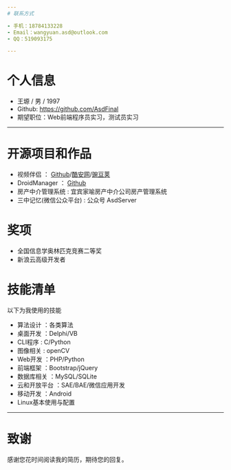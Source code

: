 ```yaml
---
# 联系方式

- 手机：18784133228
- Email：wangyuan.asd@outlook.com
- QQ：519093175

---
```


# 个人信息

 - 王塬 / 男 / 1997
 - Github: https://github.com/AsdFinal
 - 期望职位：Web前端程序员实习，测试员实习  

---

# 开源项目和作品
- 视频伴侣      ：      [Github](https://github.com/AsdFinal/videoDownloader)/[酷安网](http://coolapk.com/apk/asd.dogw.videodownloader)/[豌豆荚](http://www.wandoujia.com/apps/asd.dogw.videodownloader)    
- DroidManager ： [Github](https://github.com/AsdFinal/DroidManager)  
- 房产中介管理系统 : 宜宾家喻房产中介公司房产管理系统    
- 三中记忆(微信公众平台) : 公众号 AsdServer  

# 奖项
- 全国信息学奥林匹克竞赛二等奖
- 新浪云高级开发者

# 技能清单

以下为我使用的技能

- 算法设计 ：各类算法
- 桌面开发 ：Delphi/VB
- CLI程序 : C/Python
- 图像相关 : openCV
- Web开发 ：PHP/Python
- 前端框架 ：Bootstrap/jQuery
- 数据库相关 ：MySQL/SQLite
- 云和开放平台 ：SAE/BAE/微信应用开发  
- 移动开发 ：Android  
- Linux基本使用与配置 

---

# 致谢
感谢您花时间阅读我的简历，期待您的回复。

